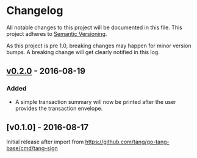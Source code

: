 # Changelog

All notable changes to this project will be documented in this
file.  This project adheres to [Semantic Versioning](http://semver.org/).

As this project is pre 1.0, breaking changes may happen for minor version
bumps.  A breaking change will get clearly notified in this log.

## [v0.2.0] - 2016-08-19

### Added

- A simple transaction summary will now be printed after the user provides the transaction envelope.

## [v0.1.0] - 2016-08-17

Initial release after import from https://github.com/tang/go-tang-base/cmd/tang-sign

[Unreleased]: https://github.com/tang/go/compare/tang-sign-v0.2.0...master
[v0.2.0]: https://github.com/tang/go/compare/tang-sign-v0.1.0...v0.2.0
